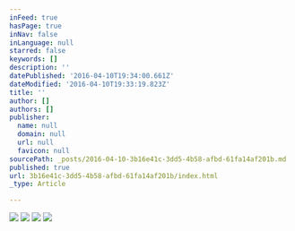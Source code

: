 ```yaml
---
inFeed: true
hasPage: true
inNav: false
inLanguage: null
starred: false
keywords: []
description: ''
datePublished: '2016-04-10T19:34:00.661Z'
dateModified: '2016-04-10T19:33:19.823Z'
title: ''
author: []
authors: []
publisher:
  name: null
  domain: null
  url: null
  favicon: null
sourcePath: _posts/2016-04-10-3b16e41c-3dd5-4b58-afbd-61fa14af201b.md
published: true
url: 3b16e41c-3dd5-4b58-afbd-61fa14af201b/index.html
_type: Article

---
```

![](https://the-grid-user-content.s3-us-west-2.amazonaws.com/ab1b2246-8181-4352-9ca1-170f0fa8bd9c.jpg)
![](https://the-grid-user-content.s3-us-west-2.amazonaws.com/a08fc139-9c49-4de7-8dbe-9f5d98e21b11.jpg)
![](https://the-grid-user-content.s3-us-west-2.amazonaws.com/b3d74b43-8ed9-4a29-851c-656698fd47f4.jpg)
![](https://the-grid-user-content.s3-us-west-2.amazonaws.com/87140dba-6b49-4c00-9fb2-e134c185a31c.jpg)